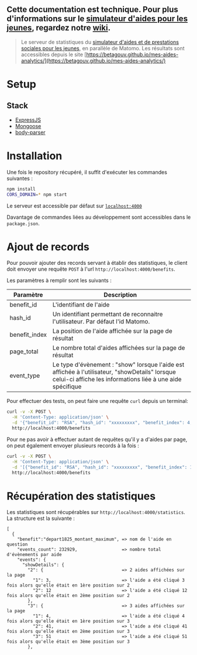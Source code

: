 ## Cette documentation est technique. Pour plus d'informations sur le [simulateur d'aides pour les jeunes](https://mes-aides.1jeune1solution.beta.gouv.fr), regardez notre [wiki](https://github.com/betagouv/aides-jeunes/wiki).

> Le serveur de statistiques du [simulateur d'aides et de prestations sociales pour les jeunes](https://mes-aides.1jeune1solution.beta.gouv.fr), en parallèle de Matomo. Les résultats sont accessibles depuis le site [https://betagouv.github.io/mes-aides-analytics/](https://betagouv.github.io/mes-aides-analytics/)

# Setup

## Stack

- [ExpressJS](https://www.npmjs.com/package/express)
- [Mongoose](https://www.npmjs.com/package/mongoose)
- [body-parser](https://www.npmjs.com/package/body-parser)

# Installation

Une fois le repository récupéré, il suffit d'exécuter les commandes suivantes :

```bash
npm install
CORS_DOMAIN=* npm start
```

Le serveur est accessible par défaut sur [`localhost:4000`](http://localhost:4000/)

Davantage de commandes liées au développement sont accessibles dans le `package.json`.

# Ajout de records

Pour pouvoir ajouter des records servant à établir des statistiques, le client doit envoyer une requête `POST` à l'url `http://localhost:4000/benefits`.

Les paramètres à remplir sont les suivants :

| Paramètre     | Description                                                                                                                                                  |
| ------------- | ------------------------------------------------------------------------------------------------------------------------------------------------------------ |
| benefit_id    | L'identifiant de l'aide                                                                                                                                      |
| hash_id       | Un identifiant permettant de reconnaitre l'utilisateur. Par défaut l'id Matomo.                                                                              |
| benefit_index | La position de l'aide affichée sur la page de résultat                                                                                                       |
| page_total    | Le nombre total d'aides affichées sur la page de résultat                                                                                                    |
| event_type    | Le type d'évènement : "show" lorsque l'aide est affichée à l'utilisateur, "showDetails" lorsque celui-ci affiche les informations liée à une aide spécifique |

Pour effectuer des tests, on peut faire une requête `curl` depuis un terminal:

```bash
curl -v -X POST \
  -H 'Content-Type: application/json' \
  -d '{"benefit_id": "RSA", "hash_id": "xxxxxxxxx", "benefit_index": 4, "page_total": 10, "event_type": "show" }' \
  http://localhost:4000/benefits
```

Pour ne pas avoir à effectuer autant de requêtes qu'il y a d'aides par page, on peut également envoyer plusieurs records à la fois :

```bash
curl -v -X POST \
  -H 'Content-Type: application/json' \
  -d '[{"benefit_id": "RSA", "hash_id": "xxxxxxxxx", "benefit_index": 1, "page_total": 2, "event_type": "show" }, {"benefit_id": "Livret d’épargne populaire", "hash_id": "xxxxxxxxx", "benefit_index": 2, "page_total": 2, "event_type": "show" }]' \
  http://localhost:4000/benefits
```

# Récupération des statistiques

Les statistiques sont récupérables sur `http://localhost:4000/statistics`.
La structure est la suivante :

```
[
  {
    "benefit":"depart1825_montant_maximum", => nom de l'aide en question
    "events_count": 232929,                 => nombre total d'évènements par aide
    "events": {
      "showDetails": {
        "2": {                              => 2 aides affichées sur la page
          "1": 3,                           => l'aide a été cliqué 3 fois alors qu'elle était en 1ère position sur 2
          "2": 12                           => l'aide a été cliqué 12 fois alors qu'elle était en 2ème position sur 2
        },
        "3": {                              => 3 aides affichées sur la page
          "1": 4,                           => l'aide a été cliqué 4 fois alors qu'elle était en 1ère position sur 3
          "2": 41,                          => l'aide a été cliqué 41 fois alors qu'elle était en 2ème position sur 3
          "3": 51                           => l'aide a été cliqué 51 fois alors qu'elle était en 3ème position sur 3
        },
```
